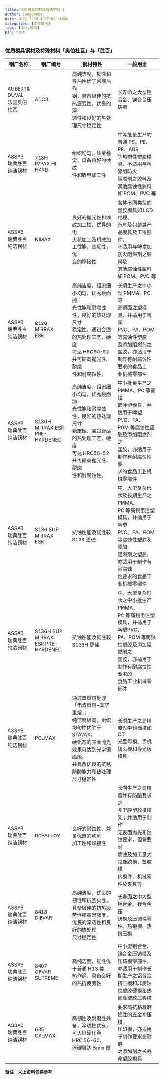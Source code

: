 ```yaml
---
title: 优质模具钢材及特殊材料-1
author: songgen80
date: 2022-7-30 9:37:00 +0800
categories: [工作笔记]
tags: [设计,模具]
pin: true
---
```


### 优质模具钢材及特殊材料「奥伯杜瓦」与「胜百」

| 钢厂名称                               | 钢厂编号                                 | 钢材特性                                                     | 一般用途                                                     |
| -------------------------------------- | ---------------------------------------- | ------------------------------------------------------------ | ------------------------------------------------------------ |
| AUBERT&<br/>DUVAL<br>法国奥伯<br/>杜瓦 | ADC3                                     | 高纯洁度，韧性和导热性优于常规热作<br/>钢，具备极佳的抗热疲劳性，优良的淬<br/>透性和良好的热处理尺寸稳定性 | 长寿命之大型铝合金、镁合金压铸模                             |
| ASSAB<br>瑞典胜百<br/>纯洁钢材         | 718H<br>IMPAX HI <br/>HARD               | 组织均匀，质量稳定，具备良好的蚀纹<br/>性和放电加工性        | 中等批量生产的普通 PS、PE、PP、ABS <br/>等热塑性塑胶模具，不适用与啤添加防火<br/>阻燃剂之胶料及其他腐蚀性胶料<br/>如 POM、PVC 等 |
| ASSAB<br/>瑞典胜百<br/>纯洁钢材        | NIMAX                                    | 良好的抛光性和蚀纹加工性，优异的电<br/>火花加工及机械加工性能，高韧性，优<br/>良的焊接性 | 各种不同类型的塑胶模具如 LCD 电视、<br/>汽车及包装类产品模具及工程部件，<br/>不适用与啤添加防火阻燃剂之胶料及<br/>其他腐蚀性胶料如 POM、PVC 等 |
| ASSAB<br/>瑞典胜百<br/>纯洁钢材        | S136<br/>MIRRAX<br/> ESR                 | 高纯洁度，组织细小均匀，优秀镜面抛<br/>光性能和耐腐蚀性，良好的热处理尺寸<br/>稳定性，通过合适的热处理工艺，硬度<br/>可达 HRC50-52 并可提高抛光性、耐磨<br/>性和耐腐蚀性。 | 长期生产之中小型 PMMA、PC 等<br/>高镜面注塑模具，并适用于啤塑 <br/>PVC、PA、POM 等腐蚀性塑胶<br/>及添加阻燃剂之塑胶，亦适用于<br/>制作有耐腐蚀性要求的食品工<br/>业机械零部件 |
| ASSAB<br/>瑞典胜百<br/>纯洁钢材        | S136H<br/>MIRRAX ESR<br/>PRE-HARDENED    | 高纯洁度，组织细小均匀，优秀镜面抛<br/>光性能和耐腐蚀性，良好的热处理尺寸<br/>稳定性，通过合适的热处理工艺，硬度<br/>可达 HRC50-52 并可提高抛光性、耐磨<br/>性和耐腐蚀性。 | 中小批量生产之 PMMA、PC 等高镜<br/>面注塑模具，并适用于啤塑 PVC、PA、<br/>POM 等腐蚀性塑胶及添加阻燃剂之<br/>塑胶，亦适用于制作有耐腐蚀性要<br/>求的食品工业机械零部件 |
| ASSAB<br/>瑞典胜百<br/>纯洁钢材        | S136 SUP<br/>MIRRAX <br/>ESR             | 抗蚀性能及韧性较 S136 更佳                                   | 中、大型复杂形状及长期生产之 PMMA、<br/>PC 等高镜面注塑模具，并适用于啤塑 <br/>PVC、PA、POM 等腐蚀性塑胶及添加<br/>阻燃剂之塑胶，亦适用于制作有耐腐蚀<br/>性要求的食品工业机械零部件 |
| ASSAB<br/>瑞典胜百<br/>纯洁钢材        | S136H SUP<br>MIRRAX<br/>ESR PRE-HARDENED | 抗蚀性能及韧性较 S136H 更佳                                  | 中、大型复杂形状之中小批生产 PMMA、<br/>PC 等高镜面注塑模具，并适用于啤塑PVC、<br/>PA、POM 等腐蚀性塑胶及添加阻燃剂之<br/>塑胶，亦适用于制作有耐腐蚀性要求的<br/>食品工业机械零部件 |
| ASSAB<br/>瑞典胜百<br/>纯洁钢材        | POLMAX                                   | 通过双重熔处理「电渣重熔+真空重熔」，<br/>纯洁度极高，组织均匀性优胜于 STAVAX，<br/>硬化态的表面抛光效果可达到光学镜面级，<br/>并具备优良的抗锈防酸能力和热处理<br/>尺寸稳定性 | 长期生产之高精度光学镜面模如 CD <br/>光盘母模、手机镜头模和导光板模具 |
| ASSAB<br/>瑞典胜百<br/>纯洁钢材        | ROYALLOY                                 | 良好的耐蚀性、兼备优良的切削<br/>加工性和焊接性              | 长期生产之高精度并有防酸要求之<br/>多型腔塑胶模模架；并适用于制作<br/>无表面抛光和蚀纹要求，但需要耐<br/>腐蚀及加工量大之橡胶模、塑胶模<br/>内模件、机械零件及夹具等 |
| ASSAB<br/>瑞典胜百<br/>纯洁钢材        | 8418<br/>DIEVAR                          | 高纯洁度，优良的韧性和抗回火性，<br/>具备极佳的抗热疲劳性和高温强度，<br/>优良的淬透性和良好的热处理<br/>尺寸稳定性 | 长寿面之中大型铝合金、镁合金压<br/>铸模及压铸模零件、热锻模、热挤压模 |
| ASSAB<br/>瑞典胜百<br/>纯洁钢材        | 8407<br/>ORVAR SUPREME                   | 高纯洁度，韧性优于普通 H13 类<br/>热作钢，具备良好的热抗疲劳性 | 中小型铝合金、镁合金压铸模及<br/>压铸模零部件，亦适用于制作长<br/>期生产之铝合金挤压模和非腐蚀<br/>性塑胶硬模和热固性塑胶压实模 |
| ASSAB<br/>瑞典胜百<br/>纯洁钢材        | 635<br/>CALMAX                           | 高韧性及耐磨性兼备，淬透性优良，<br/>可火焰硬化至 HRC 56-60，<br/>淬硬层达 5mm 厚 | 要求高抗粘着磨损性的五金冲压模、<br/>压印模，亦适用于制作要求高耐磨<br/>之添加剂之长寿命塑胶模具 |

**备注：以上资料仅供参考**